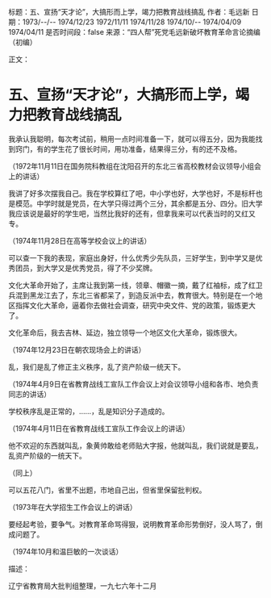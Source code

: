 标题：五、宣扬“天才论”，大搞形而上学，竭力把教育战线搞乱
作者：毛远新
日期：1973/--/-- 1974/12/23 1972/11/11 1974/11/28 1974/10/-- 1974/04/09 1974/04/11
是否时间段：false
来源：“四人帮”死党毛远新破坏教育革命言论摘编（初编）

正文：

# 五、宣扬“天才论”，大搞形而上学，竭力把教育战线搞乱

我承认我聪明，每次考试前，稍用一点时间准备一下，就可以得五分，因为我能找到窍门，有的学生花了很长时间，用功准备，结果得三分，有的还不及格。

（1972年11月11日在国务院科教组在沈阳召开的东北三省高校教材会议领导小组会上的讲话）

我讲了好多次摆我自己。我在学校算红了吧，中小学也好，大学也好，不是标杆也是模范。中学时就是党员，在大学只得过两个三分，其余都是五分、四分。旧大学我应该说是最好的学生吧，当然比我好的还有，但拿我来可以代表当时的又红又专。

（1974年11月28日在高等学校会议上的讲话）

可以查一下我的表现，家庭出身好，什么优秀少先队员，三好学生，到中学又是优秀团员，到大学又是优秀党员，得了不少奖牌。

文化大革命开始了，主席让我到第一线，领章、帽徽一摘，戴了红袖标，成了红卫兵混到黑龙江去了，东北三省都呆了，到造反派中去，教育很大。特别是在一个地区指挥文化大革命，逼着你去做社会调查，研究中央文件、党的政策，锻炼更大了。

文化革命后，我去吉林、延边，独立领导一个地区文化大革命，锻炼很大。

（1974年12月23日在朝农现场会上的讲话）

乱，我们是乱了修正主义秩序，乱了资产阶级一统天下。

（1974年4月9日在省教育战线工宣队工作会议上对会议领导小组和各市、地负责同志的讲话）

学校秩序乱是正常的，……，乱是知识分子造成的。

（1974年4月11日在省教育战线工宣队工作会议上的讲话）

他不欢迎的东西就叫乱，象黄帅敢给老师贴大字报，他就叫乱，我们说就是要乱，乱资产阶级的一统天下。

（同上）

可以五花八门，省里不出题，市地自己出，但省里保留批判权。

（1973年在大学招生工作会议上的讲话）

要经起考验，要争气。对教育革命骂得狠，说明教育革命形势倒好，没人骂了，倒成问题了。

（1974年10月和温巨敏的一次谈话）

描述：

辽宁省教育局大批判组整理，一九七六年十二月

